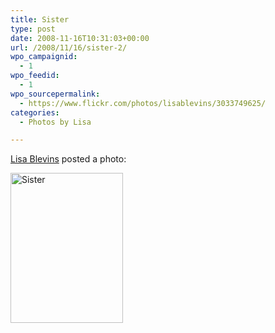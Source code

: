 ```yaml
---
title: Sister
type: post
date: 2008-11-16T10:31:03+00:00
url: /2008/11/16/sister-2/
wpo_campaignid:
  - 1
wpo_feedid:
  - 1
wpo_sourcepermalink:
  - https://www.flickr.com/photos/lisablevins/3033749625/
categories:
  - Photos by Lisa

---
```

[Lisa Blevins][1] posted a photo:

[<img src="http://www.lisablevins.com/wp-o-matic/cache/e5778b0d87_3033749625-f938c276fb-m.jpg" width="180" height="240" alt="Sister" />][2]

 [1]: https://www.flickr.com/people/lisablevins/
 [2]: https://www.flickr.com/photos/lisablevins/3033749625/ "Sister"